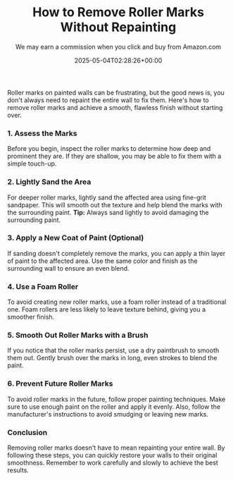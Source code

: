 ﻿---
author: We may earn a commission when you click and buy from Amazon.com
layout: post
title: How to Remove Roller Marks Without Repainting
date: '2025-05-04T02:28:26+00:00'
categories:
- Guide
tags: []
slug: /how-to-remove-roller-marks-without-repainting/
lastmod: 2025-05-07T12:21:28+03:00
---

Roller marks on painted walls can be frustrating, but the good news is, you don't always need to repaint the entire wall to fix them. Here's how to remove roller marks and achieve a smooth, flawless finish without starting over.
### 1. Assess the Marks
Before you begin, inspect the roller marks to determine how deep and prominent they are. If they are shallow, you may be able to fix them with a simple touch-up.
### 2. Lightly Sand the Area
For deeper roller marks, lightly sand the affected area using fine-grit sandpaper. This will smooth out the texture and help blend the marks with the surrounding paint.
**Tip:**
Always sand lightly to avoid damaging the surrounding paint.
### 3. Apply a New Coat of Paint (Optional)
If sanding doesn't completely remove the marks, you can apply a thin layer of paint to the affected area. Use the same color and finish as the surrounding wall to ensure an even blend.
### 4. Use a Foam Roller
To avoid creating new roller marks, use a foam roller instead of a traditional one. Foam rollers are less likely to leave texture behind, giving you a smoother finish.
### 5. Smooth Out Roller Marks with a Brush
If you notice that the roller marks persist, use a dry paintbrush to smooth them out. Gently brush over the marks in long, even strokes to blend the paint.
### 6. Prevent Future Roller Marks
To avoid roller marks in the future, follow proper painting techniques. Make sure to use enough paint on the roller and apply it evenly. Also, follow the manufacturer's instructions to avoid smudging or leaving new marks.
### Conclusion
Removing roller marks doesn't have to mean repainting your entire wall. By following these steps, you can quickly restore your walls to their original smoothness. Remember to work carefully and slowly to achieve the best results.